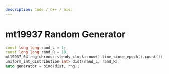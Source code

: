```yaml
---
description: Code / C++ / misc
---
```


# mt19937 Random Generator

```cpp
const long long rand_L = 1;
const long long rand_R = 10;
mt19937_64 rng(chrono::steady_clock::now().time_since_epoch().count());
uniform_int_distribution<int> dist(rand_L, rand_R);
auto generator = bind(dist, rng);
```
